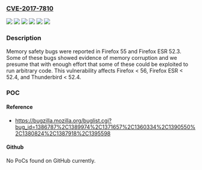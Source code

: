 ### [CVE-2017-7810](https://cve.mitre.org/cgi-bin/cvename.cgi?name=CVE-2017-7810)
![](https://img.shields.io/static/v1?label=Product&message=Firefox%20ESR&color=blue)
![](https://img.shields.io/static/v1?label=Product&message=Firefox&color=blue)
![](https://img.shields.io/static/v1?label=Product&message=Thunderbird&color=blue)
![](https://img.shields.io/static/v1?label=Version&message=%3C%2052.4%20&color=brighgreen)
![](https://img.shields.io/static/v1?label=Version&message=%3C%2056%20&color=brighgreen)
![](https://img.shields.io/static/v1?label=Vulnerability&message=Memory%20safety%20bugs%20fixed%20in%20Firefox%2056%20and%20Firefox%20ESR%2052.4&color=brighgreen)

### Description

Memory safety bugs were reported in Firefox 55 and Firefox ESR 52.3. Some of these bugs showed evidence of memory corruption and we presume that with enough effort that some of these could be exploited to run arbitrary code. This vulnerability affects Firefox < 56, Firefox ESR < 52.4, and Thunderbird < 52.4.

### POC

#### Reference
- https://bugzilla.mozilla.org/buglist.cgi?bug_id=1386787%2C1389974%2C1371657%2C1360334%2C1390550%2C1380824%2C1387918%2C1395598

#### Github
No PoCs found on GitHub currently.

